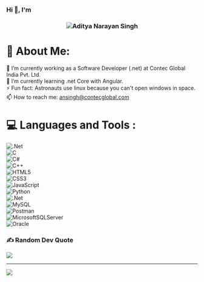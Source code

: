 ### Hi 👋, I'm 

<h3 align="center">
   <img alt="Aditya Narayan Singh" src="https://readme-typing-svg.herokuapp.com/?lines=Aditya+Narayan+Singh;.net+Full-Stack+developer&font=Fira%20Code&width=440&height=45&color=68C3D4&vCenter=true&size=21"></a>
</h3>

# 💫 About Me:
🔭 I’m currently working as a Software Developer (.net) at Contec Global India Pvt. Ltd.<br>
🌱 I’m currently learning .net Core with Angular.<br>
⚡ Fun fact: Astronauts use linux because you can't open windows in space.<br>
📫 How to reach me: ansingh@contecglobal.com

# 💻 Languages and Tools :
![.Net](https://img.shields.io/badge/.NET-5C2D91?style=flat&logo=.net&logoColor=white) <br>![C](https://img.shields.io/badge/c-%2300599C.svg?style=flat&logo=c&logoColor=white) <br>![C#](https://img.shields.io/badge/c%23-%23239120.svg?style=flat&logo=csharp&logoColor=white) <br>![C++](https://img.shields.io/badge/c++-%2300599C.svg?style=flat&logo=c%2B%2B&logoColor=white) <br>![HTML5](https://img.shields.io/badge/html5-%23E34F26.svg?style=flat&logo=html5&logoColor=white) <br>![CSS3](https://img.shields.io/badge/css3-%231572B6.svg?style=flat&logo=css3&logoColor=white) <br>![JavaScript](https://img.shields.io/badge/javascript-%23323330.svg?style=flat&logo=javascript&logoColor=%23F7DF1E) <br>![Python](https://img.shields.io/badge/python-3670A0?style=flat&logo=python&logoColor=ffdd54) <br>![.Net](https://img.shields.io/badge/.NET-5C2D91?style=flat&logo=.net&logoColor=white) <br>![MySQL](https://img.shields.io/badge/mysql-%2300000f.svg?style=flat&logo=mysql&logoColor=white) <br>![Postman](https://img.shields.io/badge/Postman-FF6C37?style=flat&logo=postman&logoColor=white) <br>![MicrosoftSQLServer](https://img.shields.io/badge/Microsoft%20SQL%20Server-CC2927?style=flat&logo=microsoft%20sql%20server&logoColor=white) <br>![Oracle](https://img.shields.io/badge/Oracle-F80000?style=flat&logo=oracle&logoColor=white)


### ✍️ Random Dev Quote
![](https://quotes-github-readme.vercel.app/api?type=vetical&theme=gruvbox)

---
[![](https://visitcount.itsvg.in/api?id=ContecGlobal-Aditya&icon=5&color=3)](https://visitcount.itsvg.in)
